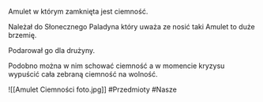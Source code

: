 Amulet w którym zamknięta jest ciemność.

Należał do Słonecznego Paladyna który uważa ze nosić taki Amulet to duże brzemię.

Podarował go dla drużyny.

Podobno można w nim schować ciemność a w momencie kryzysu wypuścić cała zebraną ciemność na wolność.

![[Amulet Ciemności foto.jpg]]
#Przedmioty #Nasze 